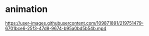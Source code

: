# animation



https://user-images.githubusercontent.com/109871891/219751479-6701bce6-25f3-47d8-9674-b95a0bd5b54b.mp4


